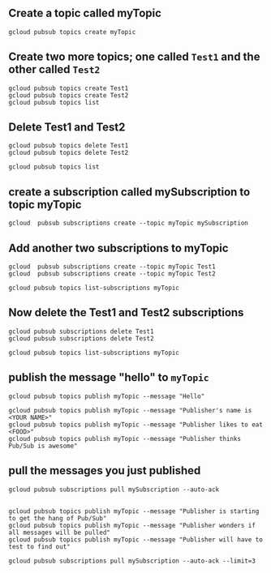 

## Create a topic called myTopic
```
gcloud pubsub topics create myTopic
```

## Create two more topics; one called `Test1` and the other called `Test2`

```
gcloud pubsub topics create Test1
gcloud pubsub topics create Test2
gcloud pubsub topics list
```

##  Delete Test1 and Test2
```
gcloud pubsub topics delete Test1
gcloud pubsub topics delete Test2

gcloud pubsub topics list
```

## create a subscription called mySubscription to topic myTopic

```
gcloud  pubsub subscriptions create --topic myTopic mySubscription
```

## Add another two subscriptions to myTopic
```
gcloud  pubsub subscriptions create --topic myTopic Test1
gcloud  pubsub subscriptions create --topic myTopic Test2

gcloud pubsub topics list-subscriptions myTopic
```

## Now delete the Test1 and Test2 subscriptions
```
gcloud pubsub subscriptions delete Test1
gcloud pubsub subscriptions delete Test2

gcloud pubsub topics list-subscriptions myTopic
```

## publish the message "hello" to `myTopic`
```
gcloud pubsub topics publish myTopic --message "Hello"
```

```
gcloud pubsub topics publish myTopic --message "Publisher's name is <YOUR NAME>"
gcloud pubsub topics publish myTopic --message "Publisher likes to eat <FOOD>"
gcloud pubsub topics publish myTopic --message "Publisher thinks Pub/Sub is awesome"
```

## pull the messages you just published
```
gcloud pubsub subscriptions pull mySubscription --auto-ack
```

## 
```
gcloud pubsub topics publish myTopic --message "Publisher is starting to get the hang of Pub/Sub"
gcloud pubsub topics publish myTopic --message "Publisher wonders if all messages will be pulled"
gcloud pubsub topics publish myTopic --message "Publisher will have to test to find out"
```

```
gcloud pubsub subscriptions pull mySubscription --auto-ack --limit=3
```

